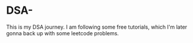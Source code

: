 # DSA-
This is my DSA journey. I am following some free tutorials, which I'm later gonna back up with some leetcode problems.
